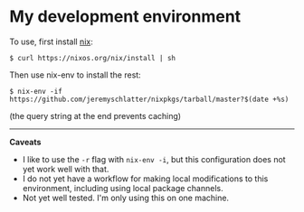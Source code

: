 # My development environment

To use, first install [nix](https://nixos.org/nix/):

    $ curl https://nixos.org/nix/install | sh

Then use nix-env to install the rest:

    $ nix-env -if https://github.com/jeremyschlatter/nixpkgs/tarball/master?$(date +%s)

(the query string at the end prevents caching)

---

**Caveats**

- I like to use the `-r` flag with `nix-env -i`, but this configuration does not yet work well with that.
- I do not yet have a workflow for making local modifications to this environment, including using local package channels.
- Not yet well tested. I'm only using this on one machine.
